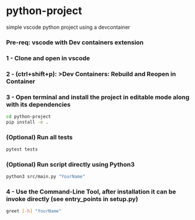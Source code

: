 # python-project
simple vscode python project using a devcontainer 

### Pre-req: vscode with Dev containers extension
### 1 - Clone and open in vscode
### 2 - (ctrl+shift+p): >Dev Containers: Rebuild and Reopen in Container

### 3 - Open terminal and install the project in editable mode along with its dependencies
```bash
cd python-project
pip install -e .
```

### (Optional) Run all tests
```bash
pytest tests
```

### (Optional) Run script directly using Python3
```bash 
python3 src/main.py "YourName"
```

### 4 - Use the Command-Line Tool, after installation it can be invoke directly (see entry_points in setup.py)
```bash
greet [-h] "YourName"
```
